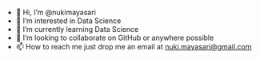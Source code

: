 - 👋 Hi, I’m @nukimayasari
- 👀 I’m interested in Data Science
- 🌱 I’m currently learning Data Science
- 💞️ I’m looking to collaborate on GitHub or anywhere possible
- 📫 How to reach me just drop me an email at nuki.mayasari@gmail.com

<!---
nukimayasari/nukimayasari is a ✨ special ✨ repository because its `README.md` (this file) appears on your GitHub profile.
You can click the Preview link to take a look at your changes.
--->
